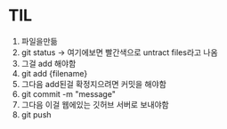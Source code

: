 # TIL
1. 파일을만듦
1. git status -> 여기에보면 빨간색으로 untract files라고 나옴
1. 그걸 add 해야함
1. git add {filename}
1. 그다음 add된걸 확정지으려면 커밋을 해야함
1. git commit -m "message"
1. 그다음 이걸 웹에있는 깃허브 서버로 보내야함
1. git push
